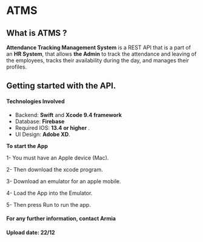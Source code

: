 # ATMS

## What is ATMS ?

**Attendance Tracking Management System** is a REST API that is a part of an **HR System**, that allows **the Admin** to track the attendance and leaving of the employees, tracks their availability during the day, and manages their profiles.

## Getting started with the API.

#### Technologies Involved

- Backend: **Swift** and **Xcode 9.4 framework**
- Database: **Firebase**
- Required IOS: **13.4 or higher** .
- UI Design: **Adobe XD**.

**To start the App**

1- You must have an Apple device (Mac).

2- Then download the xcode program.

3- Download an emulator for an apple mobile.

4- Load the App into the Emulator.

5- Then press Run to run the app.


#### For any further information, contact Armia
#### Upload date: 22/12
